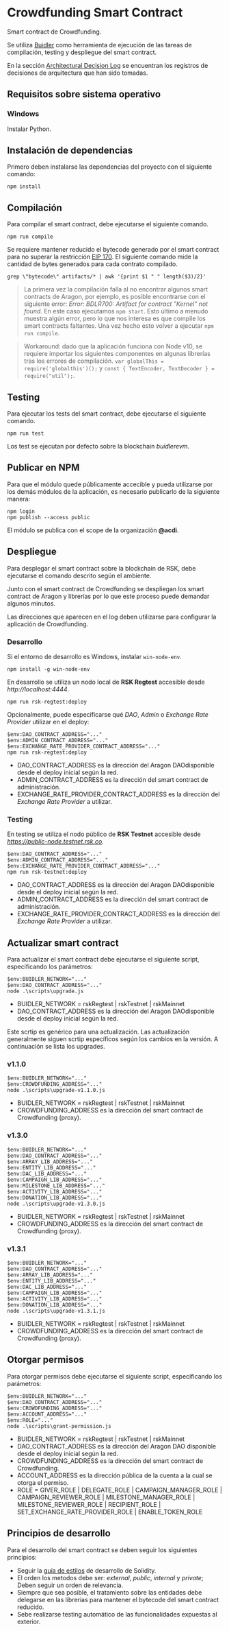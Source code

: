 # Crowdfunding Smart Contract

Smart contract de Crowdfunding.

Se utiliza [Buidler](https://buidler.dev) como herramienta de ejecución de las tareas de compilación, testing y despliegue del smart contract.

En la sección [Architectural Decision Log](docs/adr/index.md) se encuentran los registros de decisiones de arquitectura que han sido tomadas.

## Requisitos sobre sistema operativo

### Windows

Instalar Python.

## Instalación de dependencias

Primero deben instalarse las dependencias del proyecto con el siguiente comando:

```
npm install
```

## Compilación

Para compilar el smart contract, debe ejecutarse el siguiente comando.

```
npm run compile
```

Se requiere mantener reducido el bytecode generado por el smart contract para no superar la restricción [EIP 170](https://github.com/ethereum/EIPs/blob/master/EIPS/eip-170.md). El siguiente comando mide la cantidad de bytes generados para cada contrato compilado.

```
grep \"bytecode\" artifacts/* | awk '{print $1 " " length($3)/2}'
```

> La primera vez la compilación falla al no encontrar algunos smart contracts de Aragon, por ejemplo, es posible encontrarse con el siguiente error: *Error: BDLR700: Artifact for contract "Kernel" not found.* En este caso ejecutamos ```npm start```. Esto último a menudo muestra algún error, pero lo que nos interesa es que compile los smart contracts faltantes. Una vez hecho esto volver a ejecutar ```npm run compile```.

> Workaround: dado que la aplicación funciona con Node v10, se requiere importar los siguientes componentes en algunas librerías tras los errores de compilación. `var globalThis = require('globalthis')();` y `const { TextEncoder, TextDecoder } = require("util");`.

## Testing

Para ejecutar los tests del smart contract, debe ejecutarse el siguiente comando.

```
npm run test
```

Los test se ejecutan por defecto sobre la blockchain *buidlerevm*.

## Publicar en NPM

Para que el módulo quede públicamente accecible y pueda utilizarse por los demás módulos de la aplicación, es necesario publicarlo de la siguiente manera:

```
npm login
npm publish --access public
```

El módulo se publica con el scope de la organización **@acdi**.

## Despliegue

Para desplegar el smart contract sobre la blockchain de RSK, debe ejecutarse el comando descrito según el ambiente.

Junto con el smart contract de Crowdfunding se despliegan los smart contract de Aragon y librerías por lo que este proceso puede demandar algunos minutos.

Las direcciones que aparecen en el log deben utilizarse para configurar la aplicación de Crowdfunding.

### Desarrollo

Si el entorno de desarrollo es Windows, instalar `win-node-env`.

```
npm install -g win-node-env
```

En desarrollo se utiliza un nodo local de **RSK Regtest** accesible desde *http://localhost:4444*.

```
npm run rsk-regtest:deploy
```

Opcionalmente, puede especificarse qué *DAO*, *Admin* o *Exchange Rate Provider* utilizar en el deploy:

```
$env:DAO_CONTRACT_ADDRESS="..."
$env:ADMIN_CONTRACT_ADDRESS="..."
$env:EXCHANGE_RATE_PROVIDER_CONTRACT_ADDRESS="..."
npm run rsk-regtest:deploy
```

- DAO_CONTRACT_ADDRESS es la dirección del Aragon DAOdisponible desde el deploy inicial según la red.
- ADMIN_CONTRACT_ADDRESS es la dirección del smart contract de administración.
- EXCHANGE_RATE_PROVIDER_CONTRACT_ADDRESS es la dirección del *Exchange Rate Provider* a utilizar.

### Testing

En testing se utiliza el nodo público de **RSK Testnet** accesible desde *https://public-node.testnet.rsk.co*.

```
$env:DAO_CONTRACT_ADDRESS="..."
$env:ADMIN_CONTRACT_ADDRESS="..."
$env:EXCHANGE_RATE_PROVIDER_CONTRACT_ADDRESS="..."
npm run rsk-testnet:deploy
```
- DAO_CONTRACT_ADDRESS es la dirección del Aragon DAOdisponible desde el deploy inicial según la red.
- ADMIN_CONTRACT_ADDRESS es la dirección del smart contract de administración.
- EXCHANGE_RATE_PROVIDER_CONTRACT_ADDRESS es la dirección del *Exchange Rate Provider* a utilizar.

## Actualizar smart contract

Para actualizar el smart contract debe ejecutarse el siguiente script, especificando los parámetros:

```
$env:BUIDLER_NETWORK="..."
$env:DAO_CONTRACT_ADDRESS="..."
node .\scripts\upgrade.js
```

- BUIDLER_NETWORK = rskRegtest | rskTestnet | rskMainnet
- DAO_CONTRACT_ADDRESS es la dirección del Aragon DAOdisponible desde el deploy inicial según la red.

Este scrtip es genérico para una actualización. Las actualización generalmente siguen scrtip específicos según los cambios en la versión. A continuación se lista los upgrades.

### v1.1.0

```
$env:BUIDLER_NETWORK="..."
$env:CROWDFUNDING_ADDRESS="..."
node .\scripts\upgrade-v1.1.0.js
```

- BUIDLER_NETWORK = rskRegtest | rskTestnet | rskMainnet
- CROWDFUNDING_ADDRESS es la dirección del smart contract de Crowdfunding (proxy).

### v1.3.0

```
$env:BUIDLER_NETWORK="..."
$env:DAO_CONTRACT_ADDRESS="..."
$env:ARRAY_LIB_ADDRESS="..."
$env:ENTITY_LIB_ADDRESS="..."
$env:DAC_LIB_ADDRESS="..."
$env:CAMPAIGN_LIB_ADDRESS="..."
$env:MILESTONE_LIB_ADDRESS="..."
$env:ACTIVITY_LIB_ADDRESS="..."
$env:DONATION_LIB_ADDRESS="..."
node .\scripts\upgrade-v1.3.0.js
```

- BUIDLER_NETWORK = rskRegtest | rskTestnet | rskMainnet
- CROWDFUNDING_ADDRESS es la dirección del smart contract de Crowdfunding (proxy).

### v1.3.1

```
$env:BUIDLER_NETWORK="..."
$env:DAO_CONTRACT_ADDRESS="..."
$env:ARRAY_LIB_ADDRESS="..."
$env:ENTITY_LIB_ADDRESS="..."
$env:DAC_LIB_ADDRESS="..."
$env:CAMPAIGN_LIB_ADDRESS="..."
$env:ACTIVITY_LIB_ADDRESS="..."
$env:DONATION_LIB_ADDRESS="..."
node .\scripts\upgrade-v1.3.1.js
```

- BUIDLER_NETWORK = rskRegtest | rskTestnet | rskMainnet
- CROWDFUNDING_ADDRESS es la dirección del smart contract de Crowdfunding (proxy).

## Otorgar permisos

Para otorgar permisos debe ejecutarse el siguiente script, especificando los parámetros:

```
$env:BUIDLER_NETWORK="..."
$env:DAO_CONTRACT_ADDRESS="..."
$env:CROWDFUNDING_ADDRESS="..."
$env:ACCOUNT_ADDRESS="..."
$env:ROLE="..."
node .\scripts\grant-permission.js
```
- BUIDLER_NETWORK = rskRegtest | rskTestnet | rskMainnet
- DAO_CONTRACT_ADDRESS es la dirección del Aragon DAO disponible desde el deploy inicial según la red.
- CROWDFUNDING_ADDRESS es la dirección del smart contract de Crowdfunding.
- ACCOUNT_ADDRESS es la dirección pública de la cuenta a la cual se otorga el permiso.
- ROLE = GIVER_ROLE | DELEGATE_ROLE | CAMPAIGN_MANAGER_ROLE | CAMPAIGN_REVIEWER_ROLE | MILESTONE_MANAGER_ROLE | MILESTONE_REVIEWER_ROLE | RECIPIENT_ROLE | SET_EXCHANGE_RATE_PROVIDER_ROLE | ENABLE_TOKEN_ROLE

## Principios de desarrollo

Para el desarrollo del smart contract se deben seguir los siguientes principios:

- Seguir la [guía de estilos](https://solidity.readthedocs.io/en/v0.6.11/style-guide.html) de desarrollo de Solidity.
- El orden los metodos debe ser: *external*, *public*, *internal* y *private*; Deben seguir un orden de relevancia.
- Siempre que sea posible, el tratamiento sobre las entidades debe delegarse en las librerías para mantener el bytecode del smart contract reducido.
- Sebe realizarse testing automático de las funcionalidades expuestas al exterior.